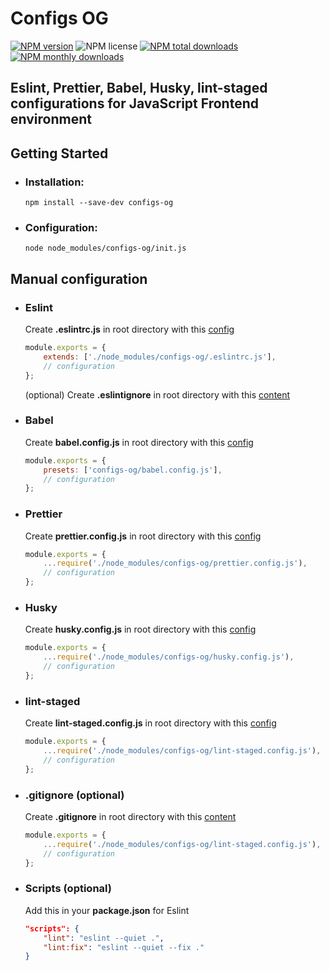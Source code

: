# Configs OG

[![NPM version](https://img.shields.io/npm/v/configs-og.svg?style=flat)](https://www.npmjs.com/package/eslint-config-prettier-og)
![NPM license](https://img.shields.io/npm/l/configs-og.svg?style=flat)
[![NPM total downloads](https://img.shields.io/npm/dt/configs-og.svg?style=flat)](https://npmcharts.com/compare/eslint-config-prettier-og?minimal=true)
[![NPM monthly downloads](https://img.shields.io/npm/dm/configs-og.svg?style=flat)](https://npmcharts.com/compare/eslint-config-prettier-og?minimal=true)

## Eslint, Prettier, Babel, Husky, lint-staged configurations for JavaScript Frontend environment

## Getting Started

- ### Installation:

    ```shell script
    npm install --save-dev configs-og 
    ```

- ### Configuration:

    ```shell script
    node node_modules/configs-og/init.js
    ```

## Manual configuration

- ### Eslint
    Create **.eslintrc.js** in root directory with this [config](./configs/config-.eslintrc.js)
    
    ```javascript
    module.exports = {
        extends: ['./node_modules/configs-og/.eslintrc.js'],
        // configuration
    };
    ```
    
  (optional) Create **.eslintignore** in root directory with this [content](./configs/config-.eslintignore)

- ### Babel
    Create **babel.config.js** in root directory with this [config](./configs/config-babel.config.js)

    ```javascript
    module.exports = {
        presets: ['configs-og/babel.config.js'],
        // configuration
    };
    ```

- ### Prettier
    Create **prettier.config.js** in root directory with this [config](./configs/config-prettier.config.js)
    
    ```javascript
    module.exports = {
        ...require('./node_modules/configs-og/prettier.config.js'),
        // configuration
    };
    ```

- ### Husky
    Create **husky.config.js** in root directory with this [config](./configs/config-husky.config.js)

    ```javascript
    module.exports = {
        ...require('./node_modules/configs-og/husky.config.js'),
        // configuration
    };
    ```

- ### lint-staged
    Create **lint-staged.config.js** in root directory with this [config](./configs/config-lint-staged.config.js)

    ```javascript
    module.exports = {
        ...require('./node_modules/configs-og/lint-staged.config.js'),
        // configuration
    };
    ```

- ### .gitignore (optional)
    Create **.gitignore** in root directory with this [content](./configs/config-.gitignore)

    ```javascript
    module.exports = {
        ...require('./node_modules/configs-og/lint-staged.config.js'),
        // configuration
    };
    ```

- ### Scripts (optional)
    Add this in your **package.json** for Eslint

   ```json
   "scripts": {
       "lint": "eslint --quiet .",
       "lint:fix": "eslint --quiet --fix ."
   }
   ```